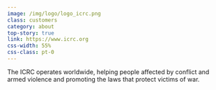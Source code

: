 ```yaml
---
image: /img/logo/logo_icrc.png
class: customers
category: about
top-story: true
link: https://www.icrc.org
css-width: 55%
css-class: pt-0
---
```


The ICRC operates worldwide, helping people affected by conflict and armed violence and promoting the laws that protect victims of war.
